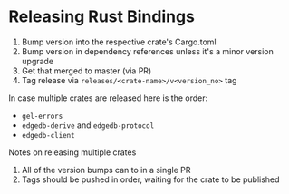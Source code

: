 Releasing Rust Bindings
=======================

1. Bump version into the respective crate's Cargo.toml
2. Bump version in dependency references unless it's a minor version upgrade
3. Get that merged to master (via PR)
4. Tag release via `releases/<crate-name>/v<version_no>` tag

In case multiple crates are released here is the order:
* `gel-errors`
* `edgedb-derive` and `edgedb-protocol`
* `edgedb-client`

Notes on releasing multiple crates
1. All of the version bumps can to in a single PR
2. Tags should be pushed in order, waiting for the crate to be published
